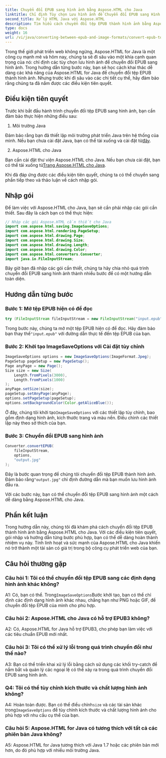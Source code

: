 ```yaml
---
title: Chuyển đổi EPUB sang hình ảnh bằng Aspose.HTML cho Java
linktitle: Chỉ định Tùy chọn Lưu hình ảnh để Chuyển đổi EPUB sang Hình ảnh
second_title: Xử lý HTML Java với Aspose.HTML
description: Tìm hiểu cách chuyển đổi tệp EPUB thành hình ảnh bằng Aspose.HTML cho Java. Hướng dẫn từng bước này bao gồm các điều kiện tiên quyết, nhập gói và quy trình chuyển đổi.
type: docs
weight: 16
url: /vi/java/converting-between-epub-and-image-formats/convert-epub-to-image-specify-image-save-options/
---
```

Trong thế giới phát triển web không ngừng, Aspose.HTML for Java là một công cụ mạnh mẽ và hôm nay, chúng ta sẽ đi sâu vào một khía cạnh quan trọng của nó: chỉ định các tùy chọn lưu hình ảnh để chuyển đổi EPUB sang hình ảnh. Trong hướng dẫn từng bước này, bạn sẽ học cách khai thác dễ dàng các khả năng của Aspose.HTML for Java để chuyển đổi tệp EPUB thành hình ảnh. Nhưng trước khi đi sâu vào các chi tiết cụ thể, hãy đảm bảo rằng chúng ta đã nắm được các điều kiện tiên quyết.

## Điều kiện tiên quyết

Trước khi bắt đầu hành trình chuyển đổi tệp EPUB sang hình ảnh, bạn cần đảm bảo thực hiện những điều sau:

1. Môi trường Java

 Đảm bảo rằng bạn đã thiết lập môi trường phát triển Java trên hệ thống của mình. Nếu bạn chưa cài đặt Java, bạn có thể tải xuống và cài đặt từ[đây](https://www.java.com).

2. Aspose.HTML cho Java

 Bạn cần cài đặt thư viện Aspose.HTML cho Java. Nếu bạn chưa cài đặt, bạn có thể tải xuống từ[Trang Aspose.HTML cho Java](https://releases.aspose.com/html/java/).

Khi đã đáp ứng được các điều kiện tiên quyết, chúng ta có thể chuyển sang phần tiếp theo và thảo luận về cách nhập gói.

## Nhập gói

Để làm việc với Aspose.HTML cho Java, bạn sẽ cần phải nhập các gói cần thiết. Sau đây là cách bạn có thể thực hiện:

```java
// Nhập các gói Aspose.HTML cần thiết cho Java
import com.aspose.html.saving.ImageSaveOptions;
import com.aspose.html.rendering.PageSetup;
import com.aspose.html.drawing.Page;
import com.aspose.html.drawing.Size;
import com.aspose.html.drawing.Length;
import com.aspose.html.drawing.Color;
import com.aspose.html.converters.Converter;
import java.io.FileInputStream;
```

Bây giờ bạn đã nhập các gói cần thiết, chúng ta hãy chia nhỏ quá trình chuyển đổi EPUB sang hình ảnh thành nhiều bước để có một hướng dẫn toàn diện.

## Hướng dẫn từng bước

### Bước 1: Mở tệp EPUB hiện có để đọc

```java
try (FileInputStream fileInputStream = new FileInputStream("input.epub")) {
```

Trong bước này, chúng ta mở một tệp EPUB hiện có để đọc. Hãy đảm bảo bạn thay thế`"input.epub"` với đường dẫn thực tế đến tệp EPUB của bạn.

### Bước 2: Khởi tạo ImageSaveOptions với Cài đặt tùy chỉnh

```java
ImageSaveOptions options = new ImageSaveOptions(ImageFormat.Jpeg);
PageSetup pageSetup = new PageSetup();
Page anyPage = new Page();
Size size = new Size(
    Length.fromPixels(3000),
    Length.fromPixels(1000)
);
anyPage.setSize(size);
pageSetup.setAnyPage(anyPage);
options.setPageSetup(pageSetup);
options.setBackgroundColor(Color.getAliceBlue());
```

 Ở đây, chúng tôi khởi tạo`ImageSaveOptions` với các thiết lập tùy chỉnh, bao gồm định dạng hình ảnh, kích thước trang và màu nền. Điều chỉnh các thiết lập này theo sở thích của bạn.

### Bước 3: Chuyển đổi EPUB sang hình ảnh

```java
Converter.convertEPUB(
    fileInputStream,
    options,
    "output.jpg"
);
```

 Đây là bước quan trọng để chúng tôi chuyển đổi tệp EPUB thành hình ảnh. Đảm bảo rằng`"output.jpg"` chỉ định đường dẫn mà bạn muốn lưu hình ảnh đầu ra.

Với các bước này, bạn có thể chuyển đổi tệp EPUB sang hình ảnh một cách dễ dàng bằng Aspose.HTML cho Java.

## Phần kết luận

Trong hướng dẫn này, chúng tôi đã khám phá cách chuyển đổi tệp EPUB thành hình ảnh bằng Aspose.HTML cho Java. Với các điều kiện tiên quyết, gói nhập và hướng dẫn từng bước phù hợp, bạn có thể dễ dàng hoàn thành nhiệm vụ này. Tính linh hoạt và sức mạnh của Aspose.HTML cho Java khiến nó trở thành một tài sản có giá trị trong bộ công cụ phát triển web của bạn.

## Câu hỏi thường gặp

### Câu hỏi 1: Tôi có thể chuyển đổi tệp EPUB sang các định dạng hình ảnh khác không?

 A1: Có, bạn có thể. Trong`ImageSaveOptions`Bước khởi tạo, bạn có thể chỉ định các định dạng hình ảnh khác nhau, chẳng hạn như PNG hoặc GIF, để chuyển đổi tệp EPUB của mình cho phù hợp.

### Câu hỏi 2: Aspose.HTML cho Java có hỗ trợ EPUB3 không?

A2: Có, Aspose.HTML for Java hỗ trợ EPUB3, cho phép bạn làm việc với các tiêu chuẩn EPUB mới nhất.

### Câu hỏi 3: Tôi có thể xử lý lỗi trong quá trình chuyển đổi như thế nào?

A3: Bạn có thể triển khai xử lý lỗi bằng cách sử dụng các khối try-catch để nắm bắt và quản lý các ngoại lệ có thể xảy ra trong quá trình chuyển đổi EPUB sang hình ảnh.

### Q4: Tôi có thể tùy chỉnh kích thước và chất lượng hình ảnh không?

 A4: Hoàn toàn được. Bạn có thể điều chỉnh`size` và các tài sản khác trong`ImageSaveOptions` để tùy chỉnh kích thước và chất lượng hình ảnh cho phù hợp với nhu cầu cụ thể của bạn.

### Câu hỏi 5: Aspose.HTML for Java có tương thích với tất cả các phiên bản Java không?

A5: Aspose.HTML for Java tương thích với Java 1.7 hoặc các phiên bản mới hơn, do đó phù hợp với nhiều môi trường Java.